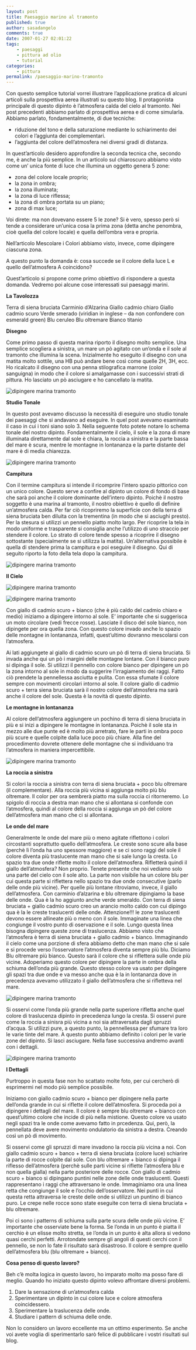 ```yaml
---
layout: post
title: Paesaggio marino al tramonto
published: true
author: sasadangelo
comments: true
date: 2007-01-27 02:01:22
tags:
    - paesaggi
    - pittura ad olio
    - tutorial
categories:
    - pittura
permalink: /paesaggio-marino-tramonto
---
```




  Con questo semplice tutorial vorrei illustrare l&#8217;applicazione pratica di alcuni articoli sulla prospettiva aerea illustrati su questo blog. Il protagonista principale di questo dipinto è l&#8217;atmosfera calda del cielo al tramonto. Nei post precedenti abbiamo parlato di prospettiva aerea e di come simularla. Abbiamo parlato, fondamentalmente, di due tecniche:


  * riduzione del tono e della saturazione mediante lo schiarimento dei colori e l&#8217;aggiunta dei complementari.
  * l&#8217;aggiunta del colore dell&#8217;atmosfera nei diversi gradi di distanza.


  In quest&#8217;articolo desidero approfondire la seconda tecnica che, secondo me, è anche la più semplice. In un articolo sul chiaroscuro abbiamo visto come un&#8217; unica fonte di luce che illumina un oggetto genera 5 zone:


  * zona del colore locale proprio;
  * la zona in ombra;
  * la zona illuminata;
  * la zona di luce riflessa;
  * la zona di ombra portata su un piano;
  * zona di max luce;


  Voi direte: ma non dovevano essere 5 le zone? Si è vero, spesso però si tende a considerare un&#8217;unica cosa la prima zona (detta anche penombra, cioè quella del colore locale) e quella dell&#8217;ombra vera e propria.



  Nell&#8217;articolo Mescolare i Colori abbiamo visto, invece, come dipingere ciascuna zona.



  A questo punto la domanda è: cosa succede se il colore della luce L e quello dell&#8217;atmosfera A coincidono?



  Quest&#8217;articolo si propone come primo obiettivo di rispondere a questa domanda. Vedremo poi alcune cose interessati sui paesaggi marini.


**La Tavolozza**


  Terra di siena bruciata Carminio d&#8217;Alzarina Giallo cadmio chiaro Giallo cadmio scuro Verde smerado (viridian in inglese &#8211; da non confondere con esmerald green) Blu ceruleo Blu oltremare Bianco titanio


**Disegno**


  Come primo passo di questa marina riporto il disegno molto semplice. Una semplice scogliera a sinistra, un mare un pò agitato con un&#8217;onda e il sole al tramonto che illumina la scena. Inizialmente ho eseguito il disegno con una matita molto sottile, una HB può andare bene così come quelle 2H, 3H, ecc. Ho ricalcato il disegno con una penna stilografica marrone (color sanguigna) in modo che il colore si amalgamasse con i successivi strati di pittura. Ho lasciato un pò asciugare e ho cancellato la matita.


![dipingere marina tramonto][1]

**Studio Tonale**


  In questo post avevamo discusso la necessità di eseguire uno studio tonale dei paesaggi che si andavano ad eseguire. In quel post avevamo esaminato il caso in cui i toni siano solo 3. Nella seguente foto potete notare lo schema tonale del nostro dipinto. Fondamentalmente il cielo, il sole e la zona di mare illuminata direttamente dal sole è chiara, la roccia a sinistra e la parte bassa del mare è scura, mentre le montagne in lontananza e la parte distante del mare è di media chiarezza.


![dipingere marina tramonto][2]

**Campitura**


  Con il termine campitura si intende il ricomprire l&#8217;intero spazio pittorico con un unico colore. Questo serve a confire al dipinto un colore di fondo di base che sarà poi anche il colore dominante dell&#8217;intero dipinto. Poichè il nostro soggetto è una marina al tramonto, il nostro obiettivo è quello di definire un&#8217;atmosfera calda. Per far ciò ricopriremo la superficie con della terra di siena bruciata ben diluita con la trementina (in modo che si asciughi presto). Per la stesura si utilizzi un pennello piatto molto largo. Per ricoprire la tela in modo uniforme e trasparente si consiglia anche l&#8217;utilizzo di uno straccio per stendere il colore. Lo strato di colore tende spesso a ricoprire il disegno sottostante (specialmente se si utilizza la matita). Un&#8217;alternativa possibile è quella di stendere prima la campitura e poi eseguire il disegno. Qui di seguito riporto la foto della tela dopo la campitura.


![dipingere marina tramonto][3]

**Il Cielo**

![dipingere marina tramonto][4]

![dipingere marina tramonto][5]


  Con giallo di cadmio scuro + bianco (che è più caldo del cadmio chiaro e medio) iniziamo a dipingere intorno al sole. E&#8217; importante che si suggerisca un moto circolare (vedi frecce rosse). Lasciate il disco del sole bianco, non dipingete per ora quella zona. Con questo colore invado anche lo spazio delle montagne in lontananza, infatti, quest&#8217;ultimo dovranno mescolarsi con l&#8217;atmosfera.



  Ai lati aggiungete al giallo di cadmio scuro un pò di terra di siena bruciata. Si invada anche qui un pò i margini delle montagne lontane. Con il bianco puro si dipinga il sole. Si utilizzi il pennello con colore bianco per dipingere un pò la zona intorno al sole in modo da suggerire l&#8217;irragiamento dei raggi. Fatto ciò prendete la pennellessa asciutta e pulita. Con essa sfumate il colore sempre con movimenti circolari intorno al sole. Il colore giallo di cadmio scuro + terra siena bruciata sarà il nostro colore dell&#8217;atmosfera ma sarà anche il colore del sole. Questa è la novità di questo dipinto.


**Le montagne in lontananza**


  Al colore dell&#8217;atmosfera aggiungere un pochino di terra di siena bruciata in più e si inizi a dipingere le montagne in lontananza. Poichè il sole sta in mezzo alle due punte ed è molto più arretrato, fare le parti in ombra poco più scure e quelle colpite dalla luce poco più chiare. Alla fine del procedimento dovrete ottenere delle montagne che si individuano tra l&#8217;atmosfera in maniera impercettibile.


![dipingere marina tramonto][6]

**La roccia a sinistra**


  Si colori la roccia a sinistra con terra di siena bruciata + poco blu oltremare (il complementare). Alla roccia più vicina si aggiunga molto più blu oltremare. Il color per ora sembrerà piatto ma sulla roccia ci ritorneremo. Lo spigolo di roccia a destra man mano che si allontana si confonde con l&#8217;atmosfera, quindi al colore della roccia si aggiunga un pò del colore dell&#8217;atmosfera man mano che ci si allontana.


**Le onde del mare**


  Generalmente le onde del mare più o meno agitate riflettono i colori circostanti soprattutto quello dell&#8217;atmosfera. Le creste sono scure alla base (perchè lì l&#8217;onda ha uno spessore maggiore) e se ci sono raggi del sole il colore diventa più traslucente man mano che si sale lungo la cresta. Lo spazio tra due onde riflette molto il colore dell&#8217;atmosfera. Rifletterà quindi il giallo dell&#8217;atmosfera? Non proprio. Tenete presente che noi vediamo solo una parte del cielo con il sole alto. La parte non visibile ha un colore blu per cui questa parte si riflettera nello spazio tra due onde consecutive (parlo delle onde più vicine). Per quelle più lontane ritroviamo, invece, il giallo dell&#8217;atmosfera. Con carminio d&#8217;alzarina e blu oltremare dipingiamo la base delle onde. Qua è la ho aggiunto anche verde smeraldo. Con terra di siena bruciata + giallo cadmio scuro creo un arancio molto caldo con cui dipingo qua è la le creste traslucenti delle onde. Attenzione!!! le zone traslucenti devono essere allineate più o meno con il sole. Immaginate una linea che congiunge il vostro punto di oservazione e il sole. Lungo questa linea bisogna dipingere queste zone di traslucenza. Abbiamo visto che l&#8217;atmosfera è terra di siena bruciata + giallo cadmio + bianco. Immaginando il cielo come una porzione di sfera abbiamo detto che man mano che si sale e si procede verso l&#8217;osservatore l&#8217;atmosfera diventa sempre più blu. Diciamo Blu oltremare più bianco. Questo sarà il colore che si riflettera sulle onde più vicine. Adoperiamo questo colore per dipingere la parte in ombra della schiuma dell&#8217;onda più grande. Questo stesso colore va usato per dipingere gli spazi tra due onde e va messo anche qua è la in lontananza dove in precedenza avevamo utilizzato il giallo dell&#8217;atmosfera che si rifletteva nel mare.


![dipingere marina tramonto][7]


  Si osservi come l&#8217;onda più grande nella parte superiore rifletta anche quel colore di traslucenza dipinto in precedenza lungo la cresta. Si osservi pure come la roccia a sinisra più vicina a noi sia attraversata dagli spruzzi d&#8217;acqua. Si utilizzi pure, a questo punto, la pennellessa per sfumare tra loro le varie tinte del mare. A questo punto abbiamo definito i colori per le varie zone del dipinto. Si lasci asciugare. Nella fase successiva andremo avanti con i dettagli.


![dipingere marina tramonto][8]

**I Dettagli**


  Purtroppo in questa fase non ho scattato molte foto, per cui cercherò di esprimermi nel modo più semplice possibile.



  Iniziamo con giallo cadmio scuro + bianco per dipingere nella parte dell&#8217;onda grande in cui si riflette il colore dell&#8217;atmosfera. Si proceda poi a dipingere i dettagli del mare. Il colore è sempre blu oltremare + bianco con quest&#8217;ultimo colore che incide di più nella mistione. Questo colore va usato negli spazi tra le onde come avevamo fatto in prcedenza. Qui, però, la pennellata deve avere movimento ondulatorio da sinistra a destra. Creando così un pò di movimento.



  Si osservi come gli spruzzi di mare invadono la roccia più vicina a noi. Con giallo cadmio scuro + banco + terra di siena bruciata (colore luce) schiarire la parte di rocce colpite dal sole. Con blu oltremare + bianco si dipinga il riflesso dell&#8217;atmosfera (perchè sulle parti vicine si riflette l&#8217;atmosfera blu e non quella gialla) nella parte posteriore delle rocce. Con giallo di cadmio scuro + bianco si dipingano puntini nelle zone delle onde traslucenti. Questi rappresentano i raggi che attraversano le onde. Immaginiamo ora una linea retta che congiunge il sole e l&#8217;occhio dell&#8217;osservatore. Nei punti in cui questa retta attraversa le creste delle onde si utilizzi un puntino di bianco puro. Le crepe nelle rocce sono state eseguite con terra di siena bruciata + blu oltremare.



  Poi ci sono i patterns di schiuma sulla parte scura delle onde più vicine. E&#8217; importante che osserviate bene la forma. Se l&#8217;onda in un punto è piatta il cerchio è un elisse molto stretta, se l&#8217;onda in un punto è alta allora si vedono quasi cerchi perfetti. Arrotondate sempre gli angoli di questi cerchi con il pennello, se non lo fate il risultato sarà disastroso. Il colore è sempre quello dell&#8217;atmosfera blu (blu oltremare + bianco).


**Cosa penso di questo lavoro?**


  Beh c&#8217;è molta logica in questo lavoro, ho imparato molto ma posso fare di meglio. Quando ho iniziato questo dipinto volevo affrontare diversi problemi.


  1. Dare la sensazione di un&#8217;atmosfera calda
  2. Sperimentare un dipinto in cui colore luce e colore atmosfera coincidessero.
  3. Sperimentare la traslucenza delle onde.
  4. Studiare i pattern di schiuma delle onde.


  Non lo considero un lavoro eccellente ma un ottimo esperimento. Se anche voi avete voglia di sperimentarlo sarò felice di pubblicare i vostri risultati sul blog.


 [1]: https://www.disegnoepittura.it/wp-content/uploads/tramonto-1.jpg "dipingere marina tramonto"
 [2]: https://www.disegnoepittura.it/wp-content/uploads/twilight-mist-2.jpg "dipingere marina tramonto"
 [3]: https://www.disegnoepittura.it/wp-content/uploads/twilight-mist-3.jpg "dipingere marina tramonto"
 [4]: https://www.disegnoepittura.it/wp-content/uploads/twilight-mist-4.jpg "dipingere marina tramonto"
 [5]: https://www.disegnoepittura.it/wp-content/uploads/twilight-mist-5-1.jpg "dipingere marina tramonto"
 [6]: https://www.disegnoepittura.it/wp-content/uploads/twilight-mist-5.jpg "dipingere marina tramonto"
 [7]: https://www.disegnoepittura.it/wp-content/uploads/twilight-mist-6.jpg "dipingere marina tramonto"
 [8]: https://www.disegnoepittura.it/wp-content/uploads/twilight-mist-7.jpg "dipingere marina tramonto"